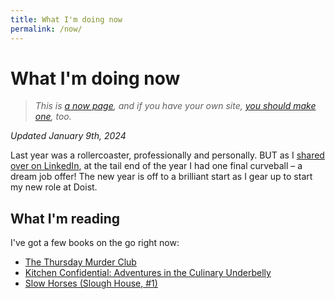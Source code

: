 ```yaml
---
title: What I'm doing now
permalink: /now/
---
```


# What I'm doing now

> <em>This is [a now page](https://nownownow.com/about), and if you have your own site, [you should make one](https://nownownow.com/about), too.</em>

<em>Updated January 9th, 2024</em>

Last year was a rollercoaster, professionally and personally. BUT as I [shared over on LinkedIn](https://www.linkedin.com/posts/jonmccullough_what-a-year-new-baby-job-city-house-activity-7150462724135698433-SHfO?utm_source=share&utm_medium=member_desktop), at the tail end of the year I had one final curveball – a dream job offer! The new year is off to a brilliant start as I gear up to start my new role at Doist.

## What I'm reading
I've got a few books on the go right now:

- [The Thursday Murder Club](https://www.goodreads.com/book/show/46000520-the-thursday-murder-club?ac=1&from_search=true&qid=UVDvY3PWxt&rank=1)
- [Kitchen Confidential: Adventures in the Culinary Underbelly](https://www.goodreads.com/book/show/33313.Kitchen_Confidential)
- [Slow Horses (Slough House, #1)](https://www.goodreads.com/book/show/19191674-slow-horses)